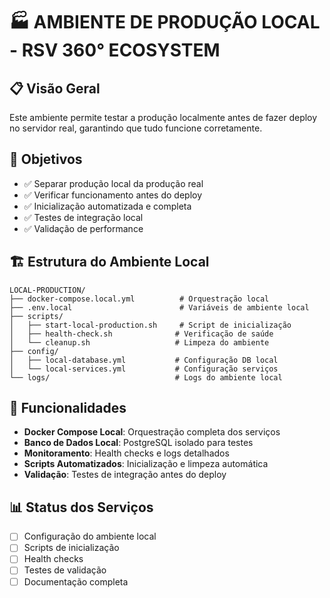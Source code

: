 # 🏭 AMBIENTE DE PRODUÇÃO LOCAL - RSV 360° ECOSYSTEM

## 📋 Visão Geral
Este ambiente permite testar a produção localmente antes de fazer deploy no servidor real, garantindo que tudo funcione corretamente.

## 🎯 Objetivos
- ✅ Separar produção local da produção real
- ✅ Verificar funcionamento antes do deploy
- ✅ Inicialização automatizada e completa
- ✅ Testes de integração local
- ✅ Validação de performance

## 🏗️ Estrutura do Ambiente Local

```
LOCAL-PRODUCTION/
├── docker-compose.local.yml          # Orquestração local
├── .env.local                        # Variáveis de ambiente local
├── scripts/
│   ├── start-local-production.sh     # Script de inicialização
│   ├── health-check.sh              # Verificação de saúde
│   └── cleanup.sh                   # Limpeza do ambiente
├── config/
│   ├── local-database.yml           # Configuração DB local
│   └── local-services.yml           # Configuração serviços
└── logs/                            # Logs do ambiente local
```

## 🚀 Funcionalidades
- **Docker Compose Local**: Orquestração completa dos serviços
- **Banco de Dados Local**: PostgreSQL isolado para testes
- **Monitoramento**: Health checks e logs detalhados
- **Scripts Automatizados**: Inicialização e limpeza automática
- **Validação**: Testes de integração antes do deploy

## 📊 Status dos Serviços
- [ ] Configuração do ambiente local
- [ ] Scripts de inicialização
- [ ] Health checks
- [ ] Testes de validação
- [ ] Documentação completa
